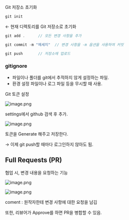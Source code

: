 Git 저장소 초기화

```jsx
git init
```

← 현재 디렉토리를 Git 저장소로 초기화

```jsx
git add .      // 모든 변경 사항을 추가
```

```jsx
git commit -m "메세지"  // 변경 사항을 -m 옵션을 사용하여 커밋
```

```jsx
git push       // 저장소에 업로드
```

### **gitignore**

- 파일이나 폴더를 git에서 추적하지 않게 설정하는 파일.
- 환경 설정 파일이나 로그 파일 등을 무시할 때 사용.

Git 토큰 설정

![image.png](attachment:3e5692c0-c5d1-4603-90d2-93b949524ec8:image.png)

settings에서 github 검색 후 추가.

![image.png](attachment:fbb1edb6-852e-4258-84ef-fea9dcbae22a:image.png)

토큰을 Generate 해주고 저장한다.

→ 이제 git push할 때마다 로그인하지 않아도 됨.

## **Full Requests (PR)**

협업 시, 변경 내용을 요청하는 기능

![image.png](attachment:341a2329-7080-409a-aa4d-53357b98efe7:image.png)

![image.png](attachment:67d48abb-e560-41e8-afde-3d83846aafbb:image.png)

coment : 원작자한테 변경 사항에 대한 요청을 남김

또한, 리뷰어가 Approve를 하면 PR을 병합할 수 있음.